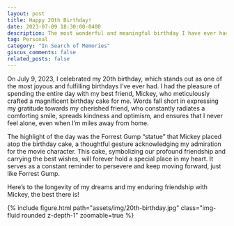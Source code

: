 ```yaml
---
layout: post
title: Happy 20th Birthday!
date: 2023-07-09 18:30:00-0400
description: The most wonderful and meaningful birthday I have ever had
tag: Personal
category: "In Search of Memories"
giscus_comments: false
related_posts: false
---
```


On July 9, 2023, I celebrated my 20th birthday, which stands out as one of the most joyous and fulfilling birthdays I’ve ever had. I had the pleasure of spending the entire day with my best friend, Mickey, who meticulously crafted a magnificent birthday cake for me. Words fall short in expressing my gratitude towards my cherished friend, who constantly radiates a comforting smile, spreads kindness and optimism, and ensures that I never feel alone, even when I’m miles away from home.

The highlight of the day was the Forrest Gump “statue” that Mickey placed atop the birthday cake, a thoughtful gesture acknowledging my admiration for the movie character. This cake, symbolizing our profound friendship and carrying the best wishes, will forever hold a special place in my heart. It serves as a constant reminder to persevere and keep moving forward, just like Forrest Gump.

Here’s to the longevity of my dreams and my enduring friendship with Mickey, the best there is!

<div class="row mt-3">
    <div class="col-sm mt-3 mt-md-0">
        {% include figure.html path="assets/img/20th-birthday.jpg" class="img-fluid rounded z-depth-1" zoomable=true %}
    </div>
</div>

